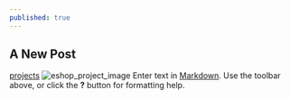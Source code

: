 ```yaml
---
published: true
---
```

## A New Post
[projects]({{site.baseurl}}/files/eshop_project.zip "eshop_project")
![eshop_project_image]({{site.baseurl}}/{{site.baseurl}}/upload_images/eshop_project_image.png)
Enter text in [Markdown](http://daringfireball.net/projects/markdown/). Use the toolbar above, or click the **?** button for formatting help.
